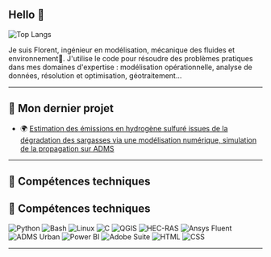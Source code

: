 ## Hello 👋

<!--
**floceans/floceans** is a ✨ _special_ ✨ repository because its `README.md` (this file) appears on your GitHub profile.

Here are some ideas to get you started:

- 🔭 I’m currently working on ...
- 🌱 I’m currently learning ...
- 👯 I’m looking to collaborate on ...
- 🤔 I’m looking for help with ...
- 💬 Ask me about ...
- 📫 How to reach me: ...
- 😄 Pronouns: ...
- ⚡ Fun fact: ...
-->



![Top Langs](https://github-readme-stats.vercel.app/api/top-langs/?username=floceans&layout=compact&langs_count=10&theme=radical)



Je suis Florent, ingénieur en modélisation, mécanique des fluides et environnement🌻. J'utilise le code pour résoudre des problèmes pratiques dans mes domaines d'expertise : modélisation opérationnelle, analyse de données, résolution et optimisation, géotraitement... 

---

## 🌟 Mon dernier projet
- 🌍 [Estimation des émissions en hydrogène sulfuré
issues de la dégradation des sargasses via une
modélisation numérique, simulation de la propagation sur ADMS](https://floceans.github.io/rapports_PDF/rapport_estimation_H2S_madininair_f_puy.pdf)


---

## 🔧 Compétences techniques

## 🔧 Compétences techniques

![Python](https://img.shields.io/badge/Python-3.9-blue?logo=python&logoColor=white) ![Bash](https://img.shields.io/badge/Bash-Scripts-yellow?logo=gnu-bash&logoColor=white) ![Linux](https://img.shields.io/badge/Linux-Command%20Line-orange?logo=linux&logoColor=white) ![C](https://img.shields.io/badge/C-Programming-blue?logo=c&logoColor=white) ![QGIS](https://img.shields.io/badge/QGIS-3.x-green?logo=qgis&logoColor=white) ![HEC-RAS](https://img.shields.io/badge/HEC--RAS-Hydraulique-lightblue) 
![Ansys Fluent](https://img.shields.io/badge/Ansys%20Fluent-Simulation-red?logo=ansys&logoColor=white) ![ADMS Urban](https://img.shields.io/badge/ADMS%20Urban-Modélisation%20Air%20Urbain-purple) ![Power BI](https://img.shields.io/badge/Power%20BI-Dashboard-orange?logo=powerbi&logoColor=white) ![Adobe Suite](https://img.shields.io/badge/Adobe%20Suite-Design-red?logo=adobe&logoColor=white) ![HTML](https://img.shields.io/badge/HTML-Web%20Design-orange?logo=html5&logoColor=white) ![CSS](https://img.shields.io/badge/CSS-Styling-blue?logo=css3&logoColor=white)



---


